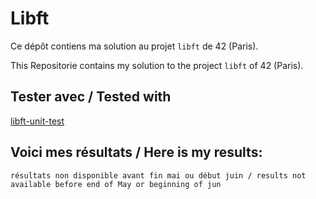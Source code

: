 # Libft

Ce dépôt contiens ma solution au projet `libft` de 42 (Paris).

This Repositorie contains my solution to the project `libft` of 42 (Paris).

## Tester avec / Tested with

[libft-unit-test](https://github.com/alelievr/libft-unit-test)

## Voici mes résultats / Here is my results:

``` résultats non disponible avant fin mai ou début juin / results not available before end of May or beginning of jun ```
